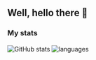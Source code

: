 ## Well, hello there 👋
### My stats

<img align="center" src="https://github-readme-stats.vercel.app/api?username=JaNudaPaSanduls&show_icons=true&include_all_commits=true&theme=dracula" alt="GitHub stats" />
<img align="center" src="https://github-readme-stats.vercel.app/api/top-langs/?username=JaNudaPaSanduls&&exclude_repo=janudapasanuls&layout=compact&theme=dracula" alt="languages"/>
